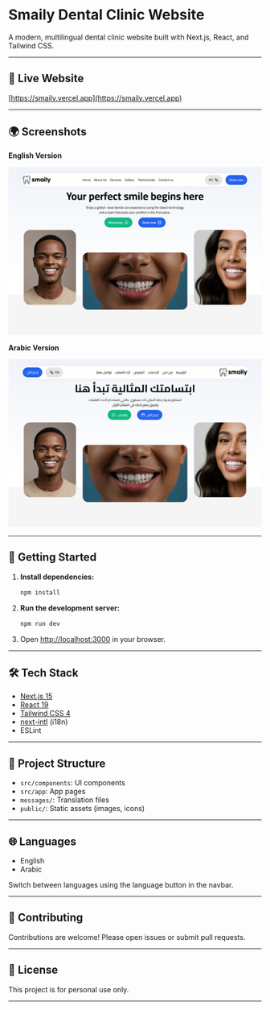# Smaily Dental Clinic Website

A modern, multilingual dental clinic website built with Next.js, React, and Tailwind CSS.

---

## 🔗 Live Website

[https://smaily.vercel.app](https://smaily.vercel.app)

---

## 🌍 Screenshots

**English Version**

![English Screenshot](screenshots/Screen-EN.png)

**Arabic Version**

![Arabic Screenshot](screenshots/Screen-AR.png)

---

## 🚀 Getting Started

1. **Install dependencies:**
   ```bash
   npm install
   ```

2. **Run the development server:**
   ```bash
   npm run dev
   ```

3. Open [http://localhost:3000](http://localhost:3000) in your browser.

---

## 🛠️ Tech Stack

- [Next.js 15](https://nextjs.org/)
- [React 19](https://react.dev/)
- [Tailwind CSS 4](https://tailwindcss.com/)
- [next-intl](https://github.com/amannn/next-intl) (i18n)
- ESLint

---

## 📁 Project Structure

- `src/components`: UI components
- `src/app`: App pages
- `messages/`: Translation files
- `public/`: Static assets (images, icons)

---

## 🌐 Languages

- English
- Arabic

Switch between languages using the language button in the navbar.

---

## 🤝 Contributing

Contributions are welcome! Please open issues or submit pull requests.

---

## 📄 License

This project is for personal use only.

---